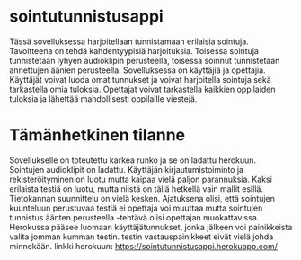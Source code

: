 # sointutunnistusappi

Tässä sovelluksessa harjoitellaan tunnistamaan erilaisia sointuja. Tavoitteena on tehdä kahdentyypisiä harjoituksia. Toisessa sointuja tunnistetaan lyhyen audioklipin perusteella, toisessa soinnut tunnistetaan annettujen äänien perusteella. Sovelluksessa on käyttäjiä ja opettajia. Käyttäjät voivat luoda omat tunnukset ja voivat harjoitella sointuja sekä tarkastella omia tuloksia. Opettajat voivat tarkastella kaikkien oppilaiden tuloksia ja lähettää mahdollisesti oppilaille viestejä. 

# Tämänhetkinen tilanne

Sovellukselle on toteutettu karkea runko ja se on ladattu herokuun. Sointujen audioklipit on ladattu. Käyttäjän kirjautumistoiminto ja rekisteröityminen on luotu mutta kaipaa vielä paljon parannuksia. Kaksi erilaista testiä on luotu, mutta niistä on tällä hetkellä vain mallit esillä. Tietokannan suunnittelu on vielä kesken. Ajatuksena olisi, että sointujen kuunteluun perustuvaa testiä ei opettaja voi muuttaa mutta sointujen tunnistus äänten perusteella -tehtävä olisi opettajan muokattavissa. Herokussa pääsee luomaan käyttäjätunnukset, jonka jälkeen voi painikkeista valita jomman kumman testin. testin vastauspainikkeet eivät vielä johda minnekään. linkki herokuun: https://sointutunnistusappi.herokuapp.com/

